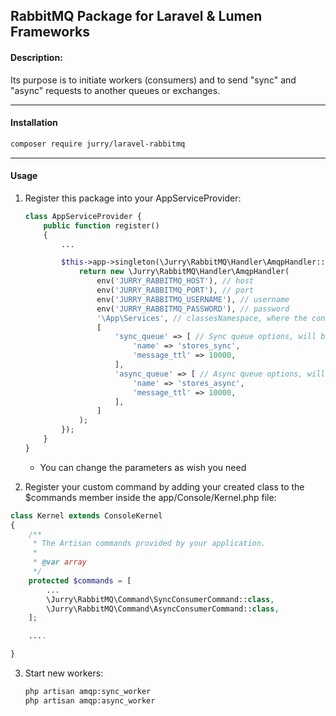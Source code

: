 ## RabbitMQ Package for Laravel & Lumen Frameworks
#### Description:

Its purpose is to initiate workers (consumers) and to send "sync" and "async" requests to another queues or exchanges.

---

#### Installation

```bash
composer require jurry/laravel-rabbitmq
```
---

#### Usage

1. Register this package into your AppServiceProvider:
    ```php
    class AppServiceProvider {
        public function register()
        {
            ...
    
            $this->app->singleton(\Jurry\RabbitMQ\Handler\AmqpHandler::class, function () {
                return new \Jurry\RabbitMQ\Handler\AmqpHandler(
                    env('JURRY_RABBITMQ_HOST'), // host
                    env('JURRY_RABBITMQ_PORT'), // port
                    env('JURRY_RABBITMQ_USERNAME'), // username
                    env('JURRY_RABBITMQ_PASSWORD'), // password
                    '\App\Services', // classesNamespace, where the consumer will look for to process the message with targeted service class
                    [
                        'sync_queue' => [ // Sync queue options, will be used when declare the queue
                            'name' => 'stores_sync',
                            'message_ttl' => 10000,
                        ],
                        'async_queue' => [ // Async queue options, will be used when declare the queue
                            'name' => 'stores_async',
                            'message_ttl' => 10000,
                        ],
                    ]
                );
            });
        }
    }
    ```
    - You can change the parameters as wish you need

2. Register your custom command by adding your created class to the $commands member inside the app/Console/Kernel.php file:
```php
class Kernel extends ConsoleKernel
{
    /**
     * The Artisan commands provided by your application.
     *
     * @var array
     */
    protected $commands = [
        ...
        \Jurry\RabbitMQ\Command\SyncConsumerCommand::class,
        \Jurry\RabbitMQ\Command\AsyncConsumerCommand::class,
    ];

    ....

}
```

3. Start new workers:
    ```bash
    php artisan amqp:sync_worker
    php artisan amqp:async_worker
    ```